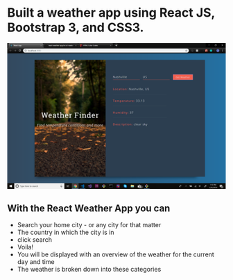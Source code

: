 # Built a weather app using React JS, Bootstrap 3, and CSS3.

![alt text](public/weatherPic.png)

## With the React Weather App you can 

- Search your home city - or any city for that matter
- The country in which the city is in
- click search
- Voila!
- You will be displayed with an overview of the weather for the current day and time
- The weather is broken down into these categories
> 
